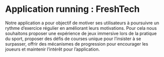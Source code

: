 # Application running : FreshTech

Notre application a pour objectif de motiver ses utilisateurs à poursuivre un rythme d’exercice régulier en améliorant leurs motivations. 
Pour cela nous souhaitons proposer une expérience de jeux immersive lors de la pratique du sport, proposer des défis de courses unique pour 
l’insister à se surpasser, offrir des mécanismes de progression pour encourager les joueurs et maintenir l’intérêt pour l’application.

